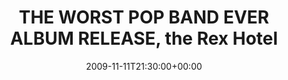---
templateKey: event
guid: 08950167-6eab-11ea-99c5-002590d1d1b0
date: 2009-11-11T21:30:00+00:00
eventTime: '9:30pm'
title: THE WORST POP BAND EVER ALBUM RELEASE, the Rex Hotel
artist: THE WORST POP BAND EVER ALBUM RELEASE
city: Toronto
venue: the Rex Hotel
group: The Worst Pop Band Ever
guests: Elizabeth Shepherd, Rhonda Stakich, Sohpia Perlman
---
